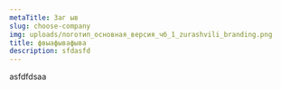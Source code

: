 ```yaml
---
metaTitle: Заг ыв
slug: choose-company
img: uploads/логотип_основная_версия_чб_1_zurashvili_branding.png
title: фвыафывафыва
description: sfdasfd
---
```

asfdfdsaa